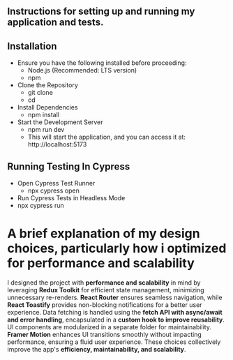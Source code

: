 ## Instructions for setting up and running my application and tests.
## Installation
- Ensure you have the following installed before proceeding:
   - Node.js (Recommended: LTS version)
   - npm
- Clone the Repository
   - git clone <repo-url>
   - cd <your-project-folder>
- Install Dependencies
   - npm install
-  Start the Development Server
   - npm run dev
   - This will start the application, and you can access it at: http://localhost:5173

## Running Testing In Cypress
- Open Cypress Test Runner
  - npx cypress open
-  Run Cypress Tests in Headless Mode
  - npx cypress run


# A brief explanation of my design choices, particularly how i optimized for performance and scalability
I designed the project with **performance and scalability** in mind by leveraging **Redux Toolkit** for efficient state management, minimizing unnecessary re-renders. **React Router** ensures seamless navigation, while **React Toastify** provides non-blocking notifications for a better user experience. Data fetching is handled using the **fetch API with async/await and error handling**, encapsulated in a **custom hook to improve reusability**. UI components are modularized in a separate folder for maintainability. **Framer Motion** enhances UI transitions smoothly without impacting performance, ensuring a fluid user experience. These choices collectively improve the app's **efficiency, maintainability, and scalability**.

